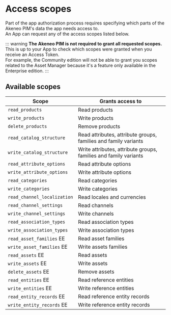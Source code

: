 # Access scopes

Part of the app authorization process requires specifying which parts of the Akeneo PIM's data the app needs access to.  
An App can request any of the access scopes listed below.

::: warning
**The Akeneo PIM is not required to grant all requested scopes.**  
This is up to your App to check which scopes were granted when you receive an Access Token.  
For example, the Community edition will not be able to grant you scopes related to the Asset Manager because
it's a feature only available in the Enterprise edition.
:::

## Available scopes

| Scope | Grants access to |
|-------|------------------|
| `read_products` | Read products |
| `write_products` | Write products |
| `delete_products` | Remove products |
| `read_catalog_structure` | Read attributes, attribute groups, families and family variants|
| `write_catalog_structure` | Write attributes, attribute groups, families and family variants |
| `read_attribute_options` | Read attribute options |
| `write_attribute_options` | Write attribute options  |
| `read_categories` | Read categories  |
| `write_categories` | Write categories |
| `read_channel_localization` | Read locales and currencies |
| `read_channel_settings` | Read channels |
| `write_channel_settings` | Write channels |
| `read_association_types` | Read association types |
| `write_association_types` | Write association types |
| `read_asset_families` <span class="label label-ee">EE</span> | Read asset families |
| `write_asset_families` <span class="label label-ee">EE</span> | Write assets families |
| `read_assets` <span class="label label-ee">EE</span> | Read assets |
| `write_assets` <span class="label label-ee">EE</span> | Write assets |
| `delete_assets` <span class="label label-ee">EE</span> | Remove assets |
| `read_entities` <span class="label label-ee">EE</span> | Read reference entities |
| `write_entities` <span class="label label-ee">EE</span> | Write reference entities |
| `read_entity_records` <span class="label label-ee">EE</span> | Read reference entity records |
| `write_entity_records` <span class="label label-ee">EE</span> | Write reference entity records |
